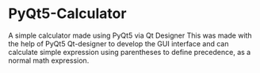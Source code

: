 # PyQt5-Calculator
A simple calculator made using PyQt5 via Qt Designer 
This was made with the help of PyQt5 Qt-designer to develop the GUI interface and can calculate simple expression using parentheses to define precedence, as a normal math expression.
